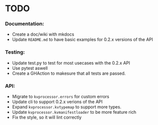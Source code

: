 # TODO

### Documentation:
 - Create a doc/wiki with mkdocs
 - Update `README.md` to have basic examples for 0.2.x versions of the API

### Testing:
 - Update test.py to test for most usecases with the 0.2.x API
 - Use pytest aswell
 - Create a GHAction to makesure that all tests are passed.

### API:
 - Migrate to `kvprocessor.errors` for custom errors
 - Update cli to support 0.2.x verions of the API
 - Expand `kvprocessor.kvtypemap` to support more types.
 - Update `kvprocessor.kvmanifestloader` to be more feature rich
 - Fix the style, so it will lint correctly